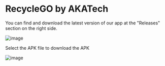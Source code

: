 # RecycleGO by AKATech

You can find and download the latest version of our app at the "Releases" section on the right side.

![image](https://cdn.discordapp.com/attachments/841885356093472782/1194911282567057458/github_sc1.png?ex=65b212da&is=659f9dda&hm=3448d4308663717727c1d69182cef593100fd36f8af038fcf839513ccb958a5a&)

Select the APK file to download the APK

![image](https://cdn.discordapp.com/attachments/841885356093472782/1194911283082973294/github_sc2.png?ex=65b212da&is=659f9dda&hm=68bc6964912cbffdfe171a85071ff73eb9c29a9f0c2fa4c75500e64b8c29b053&)
